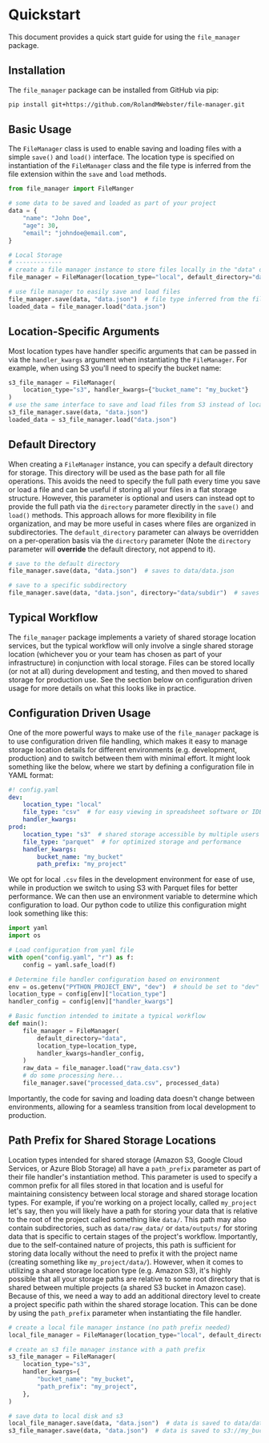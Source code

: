 # Quickstart

This document provides a quick start guide for using the `file_manager` package.

## Installation

The ``file_manager`` package can be installed from GitHub via pip:

```bash
pip install git+https://github.com/RolandMWebster/file-manager.git
```

## Basic Usage

The ``FileManager`` class is used to enable saving and loading files with a simple
``save()`` and ``load()`` interface. The location type is specified on instantiation of
the ``FileManager`` class and the file type is inferred from the file extension within
the ``save`` and ``load`` methods.

```python
from file_manager import FileManger

# some data to be saved and loaded as part of your project
data = {
    "name": "John Doe",
    "age": 30,
    "email": "johndoe@email.com",
}

# Local Storage
# -------------
# create a file manager instance to store files locally in the "data" directory
file_manager = FileManager(location_type="local", default_directory="data")

# use file manager to easily save and load files
file_manager.save(data, "data.json")  # file type inferred from the file extension
loaded_data = file_manager.load("data.json")
```

## Location-Specific Arguments

Most location types have handler specific arguments that can be passed in via the
`handler_kwargs` argument when instantiating the `FileManager`. For example, when using
S3 you'll need to specify the bucket name:

```python
s3_file_manager = FileManager(
    location_type="s3", handler_kwargs={"bucket_name": "my_bucket"}
)
# use the same interface to save and load files from S3 instead of local disk
s3_file_manager.save(data, "data.json")
loaded_data = s3_file_manager.load("data.json")
```

## Default Directory

When creating a ``FileManager`` instance, you can specify a default directory for storage. This directory will be used as the base path for all file operations. This avoids the need to specify the full path every time you save or load a file and can be useful if storing all your files in a flat storage structure. However, this parameter is
optional and users can instead opt to provide the full path via the ``directory`` parameter directly in the ``save()`` and ``load()`` methods. This approach allows for more flexibility in file organization, and may be more useful in cases where files are organized in subdirectories. The ``default_directory`` parameter can always be overridden on a per-operation basis via the ``directory`` parameter (Note the ``directory`` parameter will **override** the default directory, not append to it).

```python
# save to the default directory
file_manager.save(data, "data.json")  # saves to data/data.json

# save to a specific subdirectory
file_manager.save(data, "data.json", directory="data/subdir")  # saves to data/subdir/data.json
```

## Typical Workflow

The ``file_manager`` package implements a variety of shared storage location services,
but the typical workflow will only involve a single shared storage location (whichever
you or your team has chosen as part of your infrastructure) in conjunction with local storage. Files can be stored locally (or not at all) during development and testing, and then moved to shared storage for production use. See the section below on configuration driven usage for more details on what this looks like in practice.

## Configuration Driven Usage

One of the more powerful ways to make use of the ``file_manager`` package is to use
configuration driven file handling, which makes it easy to manage storage location
details for different environments (e.g. development, production) and to
switch between them with minimal effort. It might look something like the below, where we
start by defining a configuration file in YAML format:

```yaml
#! config.yaml
dev:
    location_type: "local" 
    file_type: "csv"  # for easy viewing in spreadsheet software or IDE
    handler_kwargs:
prod:
    location_type: "s3"  # shared storage accessible by multiple users
    file_type: "parquet"  # for optimized storage and performance
    handler_kwargs:
        bucket_name: "my_bucket"
        path_prefix: "my_project"
```

We opt for local ``.csv`` files in the development environment for ease of use, while in production we switch to using S3 with Parquet files for better performance. We can then
use an environment variable to determine which configuration to load.  Our python code to utilize this configuration might look something like this:

```python
import yaml
import os

# Load configuration from yaml file
with open("config.yaml", "r") as f:
    config = yaml.safe_load(f)

# Determine file handler configuration based on environment
env = os.getenv("PYTHON_PROJECT_ENV", "dev")  # should be set to "dev" or "prod"
location_type = config[env]["location_type"]
handler_config = config[env]["handler_kwargs"]

# Basic function intended to imitate a typical workflow
def main():
    file_manager = FileManager(
        default_directory="data",
        location_type=location_type,
        handler_kwargs=handler_config,
    )
    raw_data = file_manager.load("raw_data.csv")
    # do some processing here...
    file_manager.save("processed_data.csv", processed_data)
```

Importantly, the code for saving and loading data doesn't change between environments, allowing for a seamless transition from local development to production.


## Path Prefix for Shared Storage Locations

Location types intended for shared storage (Amazon S3, Google Cloud Services, or Azure
Blob Storage) all have a ``path_prefix`` parameter as part of their file
handler's instantiation method. This parameter is used to specify a common prefix for all
files stored in that location and is useful for maintaining consistency between local
storage and shared storage location types. For example, if you're working on a project
locally, called ``my_project`` let's say, then you will likely have a path for storing
your data that is relative to the root of the project called something like `data/`. This
path may also contain subdirectories, such as `data/raw_data/` or `data/outputs/` for
storing data that is specific to certain stages of the project's workflow. Importantly,
due to the self-contained nature of projects, this path is sufficient for storing data
locally without the need to prefix it with the project name (creating something like 
`my_project/data/`). However, when it comes to utilizing a shared storage location type
(e.g. Amazon S3), it's highly possible that all your storage paths are relative to some
root directory that is shared between multiple projects (a shared S3 bucket in Amazon
case). Because of this, we need a way to add an additional directory level to create a project specific path within the shared storage location. This can be done by using the 
``path_prefix`` parameter when instantiating the file handler.

```python
# create a local file manager instance (no path prefix needed)
local_file_manager = FileManager(location_type="local", default_directory="data")

# create an s3 file manager instance with a path prefix
s3_file_manager = FileManager(
    location_type="s3",
    handler_kwargs={
        "bucket_name": "my_bucket",
        "path_prefix": "my_project",
    },
)

# save data to local disk and s3
local_file_manager.save(data, "data.json")  # data is saved to data/data.json
s3_file_manager.save(data, "data.json")  # data is saved to s3://my_bucket/my_project/data/data.json
```
